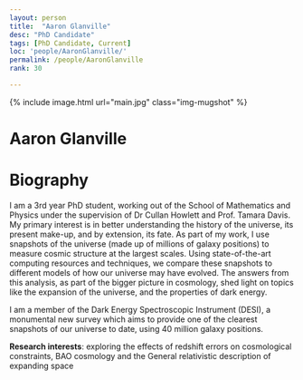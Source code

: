 ```yaml
---
layout: person
title:  "Aaron Glanville"
desc: "PhD Candidate"
tags: [PhD Candidate, Current]
loc: 'people/AaronGlanville/'
permalink: /people/AaronGlanville
rank: 30

---
```

 
{% include image.html url="main.jpg" class="img-mugshot" %}
<div class="text-center" markdown="1">

# Aaron Glanville

</div>
 
# Biography
I am a 3rd year PhD student, working out of the School of Mathematics and Physics under the supervision of Dr Cullan Howlett and Prof. Tamara Davis. My primary interest is in better understanding the history of the universe, its present make-up, and by extension, its fate. As part of my work, I use snapshots of the universe (made up of millions of galaxy positions) to measure cosmic structure at the largest scales. Using state-of-the-art computing resources and techniques, we compare these snapshots to different models of how our universe may have evolved. The answers from this analysis, as part of the bigger picture in cosmology, shed light on topics like the expansion of the universe, and the properties of dark energy.  
 
I am a member of the Dark Energy Spectroscopic Instrument (DESI), a monumental new survey which aims to provide one of the clearest snapshots of our universe to date, using 40 million galaxy positions. 

**Research interests**: exploring the effects of redshift errors on cosmological
constraints, BAO cosmology and the General relativistic description of
    expanding space
